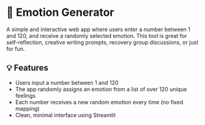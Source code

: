 # 🎲 Emotion Generator

A simple and interactive web app where users enter a number between 1 and 120, and receive a randomly selected emotion. This tool is great for self-reflection, creative writing prompts, recovery group discussions, or just for fun.

## 💡 Features

- Users input a number between 1 and 120
- The app randomly assigns an emotion from a list of over 120 unique feelings
- Each number receives a new random emotion every time (no fixed mapping)
- Clean, minimal interface using Streamlit
